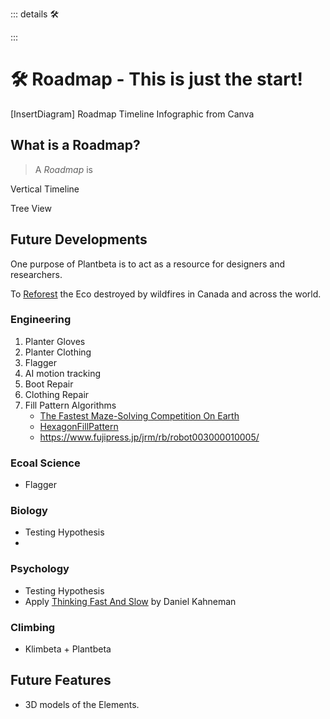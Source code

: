 ::: details 🛠



:::

# 🛠 Roadmap - This is just the start!

[InsertDiagram] Roadmap Timeline Infographic from Canva



## What is a Roadmap?

> A *Roadmap* is

Vertical Timeline

Tree View 

## Future Developments

One purpose of Plantbeta is to act as a resource for designers and researchers.

To [Reforest](https://www.lasy.gov.pl/en/information/news/a-forest-is-much-more-than-a-plantation) the Eco destroyed by wildfires in Canada and across the world.



### Engineering

1. Planter Gloves
2. Planter Clothing
3. Flagger
4. AI motion tracking
5. Boot Repair
6. Clothing Repair
7. Fill Pattern Algorithms
    - [The Fastest Maze-Solving Competition On Earth](https://www.youtube.com/watch?v=ZMQbHMgK2rw&ab_channel=Veritasium)
    - [HexagonFillPattern](https://www.youtube.com/watch?v=BM9Qe4XjJ0k&ab_channel=VeRLab-LaboratoryofComputerVisionandRobotics)
    - https://www.fujipress.jp/jrm/rb/robot003000010005/

### Ecoal Science

- Flagger

### Biology

- Testing Hypothesis
- 

### Psychology

- Testing Hypothesis
- Apply [Thinking Fast And Slow]() by Daniel Kahneman

### Climbing

- Klimbeta + Plantbeta



## Future Features

- 3D models of the Elements.



